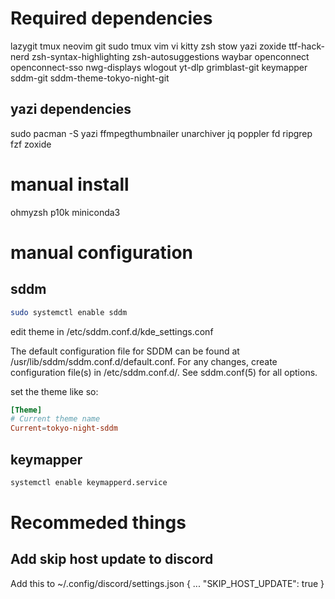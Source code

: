 <!-- TODO: remove some dependencis and make install script instead -->
# Required dependencies
lazygit
tmux
neovim
git
sudo
tmux
vim 
vi
kitty
zsh
stow
yazi
zoxide
ttf-hack-nerd
zsh-syntax-highlighting
zsh-autosuggestions
waybar
openconnect
openconnect-sso
nwg-displays <!-- super useful -->
wlogout
yt-dlp
grimblast-git
keymapper
sddm-git
sddm-theme-tokyo-night-git

## yazi dependencies
sudo pacman -S yazi ffmpegthumbnailer unarchiver jq poppler fd ripgrep fzf zoxide

# manual install
ohmyzsh
p10k
miniconda3 <!-- install from website -->

# manual configuration

## sddm

```bash
sudo systemctl enable sddm
```


edit theme in /etc/sddm.conf.d/kde_settings.conf

The default configuration file for SDDM can be found at /usr/lib/sddm/sddm.conf.d/default.conf. For any changes, create configuration file(s) in /etc/sddm.conf.d/. See sddm.conf(5) for all options.


set the theme like so:

```conf
[Theme]
# Current theme name
Current=tokyo-night-sddm
```



## keymapper 
```bash
systemctl enable keymapperd.service
```
# Recommeded things
## Add skip host update to discord
Add this to ~/.config/discord/settings.json
{
...
  "SKIP_HOST_UPDATE": true
}








